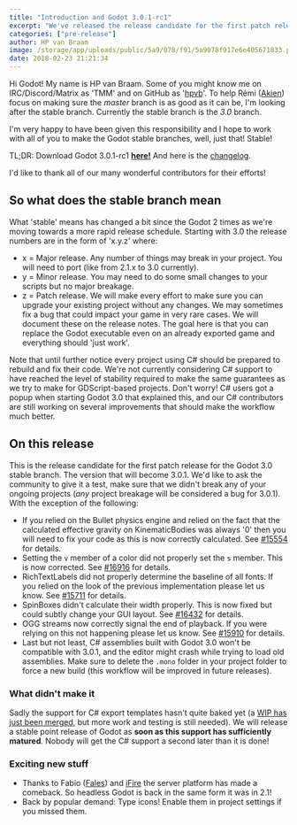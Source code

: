 ```yaml
---
title: "Introduction and Godot 3.0.1-rc1"
excerpt: "We've released the release candidate for the first patch release of the Godot 3.0 branch. This is what is going to be 3.0.1. We've added many fixes and some enhancements to make your lives as Godot users (even) better. Please see the article for details on the release and we'd like to ask all our users to test!"
categories: ["pre-release"]
author: HP van Braam
image: /storage/app/uploads/public/5a9/078/f91/5a9078f917e6e405671833.png
date: 2018-02-23 21:21:34
---
```


Hi Godot! My name is HP van Braam. Some of you might know me on IRC/Discord/Matrix as 'TMM' and on GitHub as '[hpvb](https://github.com/hpvb)'. To help Rémi ([Akien](https://github.com/akien-mga)) focus on making sure the *master* branch is as good as it can be, I'm looking after the stable branch. Currently the stable branch is the *3.0* branch.

I'm very happy to have been given this responsibility and I hope to work with all of you to make the Godot stable branches, well, just that! Stable!

TL;DR: Download Godot 3.0.1-rc1 [**here!**](https://download.tuxfamily.org/godotengine/3.0.1/rc1/) And here is the [changelog](https://download.tuxfamily.org/godotengine/3.0.1/rc1/Godot_v3.0.1-rc1_changelog.txt).

I'd like to thank all of our many wonderful contributors for their efforts!

## So what does the stable branch mean

What 'stable' means has changed a bit since the Godot 2 times as we're moving towards a more rapid release schedule. Starting with 3.0 the release numbers are in the form of 'x.y.z' where:
* x = Major release. Any number of things may break in your project. You will need to port (like from 2.1.x to 3.0 currently).
* y = Minor release. You may need to do some small changes to your scripts but no major breakage.
* z = Patch release. We will make every effort to make sure you can upgrade your existing project without any changes. We may sometimes fix a bug that could impact your game in very rare cases. We will document these on the release notes. The goal here is that you can replace the Godot executable even on an already exported game and everything should 'just work'.

Note that until further notice every project using C# should be prepared to rebuild and fix their code. We're not currently considering C# support to have reached the level of stability required to make the same guarantees as we try to make for GDScript-based projects. Don't worry! C# users got a popup when starting Godot 3.0 that explained this, and our C# contributors are still working on several improvements that should make the workflow much better.

## On this release

This is the release candidate for the first patch release for the Godot 3.0 stable branch. The version that will become 3.0.1. We'd like to ask the community to give it a test, make sure that we didn't break any of your ongoing projects (*any* project breakage will be considered a bug for 3.0.1). With the exception of the following:

* If you relied on the Bullet physics engine and relied on the fact that the calculated effective gravity on KinematicBodies was always '0' then you will need to fix your code as this is now correctly calculated. See [#15554](https://github.com/godotengine/godot/issues/15554) for details.
* Setting the `v` member of a color did not properly set the `s` member. This is now corrected. See [#16916](https://github.com/godotengine/godot/pull/16916) for details.
* RichTextLabels did not properly determine the baseline of all fonts. If you relied on the look of the previous implementation please let us know. See [#15711](https://github.com/godotengine/godot/pull/15711) for details.
* SpinBoxes didn't calculate their width properly. This is now fixed but could subtly change your GUI layout. See [#16432](https://github.com/godotengine/godot/pull/16432) for details.
* OGG streams now correctly signal the end of playback. If you were relying on this not happening please let us know. See [#15910](https://github.com/godotengine/godot/pull/15910) for details.
* Last but not least, C# assemblies built with Godot 3.0 won't be compatible with 3.0.1, and the editor might crash while trying to load old assemblies. Make sure to delete the `.mono` folder in your project folder to force a new build (this workflow will be improved in future releases).

### What didn't make it

Sadly the support for C# export templates hasn't quite baked yet (a [WIP has just been merged](https://github.com/godotengine/godot/pull/16920), but more work and testing is still needed). We will release a stable point release of Godot as **soon as this support has sufficiently matured**. Nobody will get the C# support a second later than it is done!

### Exciting new stuff

* Thanks to Fabio ([Fales](https://github.com/faless)) and [iFire](https://github.com/fire) the server platform has made a comeback. So headless Godot is back in the same form it was in 2.1!
* Back by popular demand: Type icons! Enable them in project settings if you missed them.

